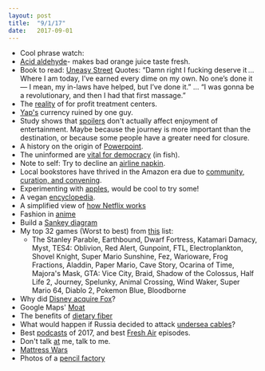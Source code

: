 ```yaml
---
layout: post
title:  "9/1/17"
date:   2017-09-01
---
```


* Cool phrase watch: 
* [Acid aldehyde](http://www.chandlerburr.com/articles/v38_taste.pdf)- makes bad orange juice taste fresh.
* Book to read: [Uneasy Street](https://www.ft.com/content/cff0d5a6-917f-11e7-83ab-f4624cccbabe?emailId=59af9ed9e454440004c0ac59) Quotes: “Damn right I fucking deserve it ... Where I am today, I’ve earned every dime on my own. No one’s done it — I mean, my in-laws have helped, but I’ve done it.” ... “I was gonna be a revolutionary, and then I had that first massage.”
* The [reality](https://www.theverge.com/2017/9/7/16257412/rehabs-near-me-google-search-scam-florida-treatment-centers?utm_source=nextdraft&utm_medium=email) of for profit treatment centers.
* [Yap's](http://www.atlasobscura.com/places/rai-stones) currency ruined by one guy.
* Study shows that [spoilers](https://theoutline.com/post/2439/i-love-spoilers?utm_source=nextdraft&utm_medium=email) don't actually affect enjoyment of entertainment. Maybe because the journey is more important than the destination, or because some people have a greater need for closure.
* A history on the origin of [Powerpoint](https://spectrum.ieee.org/tech-history/cyberspace/the-improbable-origins-of-powerpoint?utm_source=nextdraft&utm_medium=email).
* The uninformed are [vital for democracy](http://www.bbc.com/news/science-environment-16206336) (in fish).
* Note to self: Try to decline an [airline napkin](https://www.theatlantic.com/science/archive/2017/11/have-you-ever-tried-to-decline-an-airplane-napkin/544200/?utm_source=nextdraft&utm_medium=email).
* Local bookstores have thrived in the Amazon era due to [community, curation, and convening](https://hbswk.hbs.edu/Documents/pdf/2017-11-15%20Indie%20Bookstore%20Resurgence_Ryan%20Raffaelli_Extended%20Abstract_HBSWK.PDF).
* Experimenting with [apples](https://www.atlasobscura.com/articles/apples-breeding-experimental-orchard-fruit-growing), would be cool to try some!
* A vegan [encyclopedia](http://www.grubstreet.com/article/vegan-food-encyclopedia.html?utm_source=nextdraft&utm_medium=email).
* A simplified view of [how Netflix works](https://medium.com/refraction-tech-everything/how-netflix-works-the-hugely-simplified-complex-stuff-that-happens-every-time-you-hit-play-3a40c9be254b)
* Fashion in [anime](https://www.grailed.com/drycleanonly/stylish-anime-fashionable-figures?&analytics_source=email)
* Build a [Sankey diagram](http://sankeymatic.com/build/)
* My top 32 games (Worst to best) from [this](https://www.polygon.com/features/2017/12/1/16707720/the-500-best-games-of-all-time-100-1) list: 
	* The Stanley Parable, Earthbound, Dwarf Fortress, Katamari Damacy, Myst, TES4: Oblivion, Red Alert, Gunpoint, FTL, Electroplankton, Shovel Knight, Super Mario Sunshine, Fez, Warioware, Frog Fractions, Aladdin, Paper Mario, Cave Story, Ocarina of Time, Majora's Mask, GTA: Vice City, Braid, Shadow of the Colossus, Half Life 2, Journey, Spelunky, Animal Crossing, Wind Waker, Super Mario 64, Diablo 2, Pokemon Blue, Bloodborne
* Why did [Disney acquire Fox](https://stratechery.com/2017/disney-and-fox/?utm_source=nextdraft&utm_medium=email)?
* Google Maps' [Moat](https://www.justinobeirne.com/google-maps-moat)
* The benefits of [dietary fiber](https://www.nytimes.com/2018/01/01/science/food-fiber-microbiome-inflammation.html?utm_source=nextdraft&utm_medium=email)
* What would happen if Russia decided to attack [undersea cables](https://www.wired.com/story/russia-undersea-internet-cables/?utm_source=nextdraft&utm_medium=email)?
* Best [podcasts](https://www.theatlantic.com/entertainment/archive/2017/12/the-50-best-podcasts-of-2017/548165/?utm_source=nextdraft&utm_medium=email) of 2017, and best [Fresh Air](http://www.vulture.com/2017/05/fresh-air-terry-gross-best-interviews-npr.html) episodes.
* Don't talk [at](http://www.vulture.com/2018/01/terry-gross-in-conversation.html?utm_source=nextdraft&utm_medium=email) me, talk to me.
* [Mattress Wars](https://www.fastcompany.com/3065928/sleepopolis-casper-bloggers-lawsuits-underside-of-the-mattress-wars)
* Photos of a [pencil factory](https://www.nytimes.com/2018/01/12/magazine/inside-one-of-americas-last-pencil-factories.html?utm_source=nextdraft&utm_medium=email&_r=0)